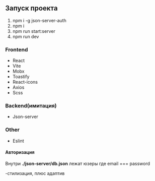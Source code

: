 ## Запуск проекта

1. npm i -g json-server-auth
2. npm i
3. npm run start:server
4. npm run dev

### Frontend

* React
* Vite
* Mobx
* Toastify
* React-icons
* Axios
* Scss

### Backend(имитация)

* Json-server

### Other 

* Eslint

#### Авторизация

Внутри 
__./json-server/db.json__ лежат юзеры где email === password

-стилизация, плюс адаптив
